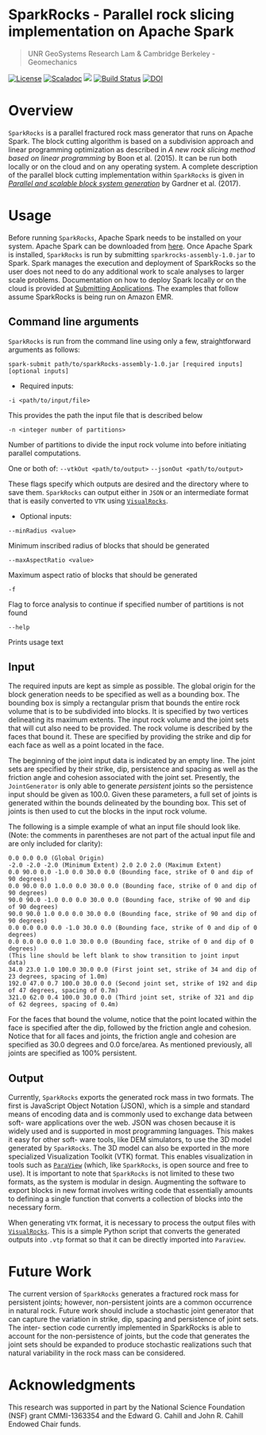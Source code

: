 # SparkRocks - Parallel rock slicing implementation on Apache Spark
> UNR GeoSystems Research Lam & Cambridge Berkeley - Geomechanics

[![License](https://img.shields.io/badge/License-GPL%20v2-blue.svg)](https://raw.githubusercontent.com/GeoSystemsLab/spark-rocks/master/LICENSE.md)
[![Scaladoc](http://javadoc-badge.appspot.com/com.github.nscala-time/nscala-time_2.11.svg?label=scaladoc)](https://GeoSystemsLab.github.io/GeoSystemsLab)
[![](https://img.shields.io/github/issues-raw/GeoSystemsLab/spark-rocks.svg)](https://github.com/GeoSystemsLab/spark-rocks/issues)
[![Build Status](https://dev.azure.com/mhgardner/mhgardner/_apis/build/status/GeosystemsLab.spark-rocks?branchName=master)](https://dev.azure.com/mhgardner/mhgardner/_build/latest?definitionId=1&branchName=master)
[![DOI](https://zenodo.org/badge/DOI/10.5281/zenodo.166103.svg)](https://doi.org/10.1016/j.compgeo.2017.05.001)

# Overview

`SparkRocks` is a parallel fractured rock mass generator that runs on Apache
Spark. The block cutting algorithm is based on a subdivision approach and linear
programming optimization as described in *A new rock slicing method based on
linear programming* by Boon et al. (2015). It can be run both locally or on the
cloud and on any operating system. A complete description of the parallel block cutting
implementation within `SparkRocks` is given in [*Parallel and scalable block
system generation*](https://doi.org/10.1016/j.compgeo.2017.05.001) by Gardner et al. (2017).


# Usage

Before running `SparkRocks`, Apache Spark needs to be installed on your
system. Apache Spark can be downloaded from
[here](http://spark.apache.org/downloads.html). Once Apache Spark is installed,
`SparkRocks` is run by submitting `sparkrocks-assembly-1.0.jar` to Spark. Spark
manages the execution and deployment of SparkRocks so the user does not need to
do any additional work to scale analyses to larger scale problems. Documentation
on how to deploy Spark locally or on the cloud is provided at [Submitting
Applications](http://spark.apache.org/docs/latest/submitting-applications.html).
The examples that follow assume SparkRocks is being run on Amazon EMR.

## Command line arguments

`SparkRocks` is run from the command line using only a few, straightforward
arguments as follows:

```
spark-submit path/to/sparkRocks-assembly-1.0.jar [required inputs] [optional inputs]
```

* Required inputs:

`-i <path/to/input/file>`

This provides the path the input file that is described below

`-n <integer number of partitions>`

Number of partitions to divide the input rock volume into before initiating parallel computations.

One or both of:
`--vtkOut <path/to/output>` `--jsonOut <path/to/output>`

These flags specify which outputs are desired and the directory where to save them. `SparkRocks`
can output either in `JSON` or an intermediate format that is easily converted to `VTK` using
[`VisualRocks`](https://github.com/GeoSystemsLab/visual-rocks).

* Optional inputs:

`--minRadius <value>`

Minimum inscribed radius of blocks that should be generated

`--maxAspectRatio <value>`

Maximum aspect ratio of blocks that should be generated

`-f`

Flag to force analysis to continue if specified number of partitions is not found

`--help`

Prints usage text
 
## Input

The required inputs are kept as simple as possible. The global origin for the
block generation needs to be specified as well as a bounding box. The bounding
box is simply a rectangular prism that bounds the entire rock volume that is to
be subdivided into blocks. It is specified by two vertices delineating its
maximum extents. The input rock volume and the joint sets that will cut also
need to be provided. The rock volume is described by the faces that bound
it. These are specified by providing the strike and dip for each face as well as
a point located in the face.

The beginning of the joint input data is indicated by an empty line. The joint
sets are specified by their strike, dip, persistence and spacing as well as the
friction angle and cohesion associated with the joint set. Presently, the
`JointGenerator` is only able to generate *persistent* joints so the persistence
input should be given as 100.0. Given these parameters, a full set of joints is
generated within the bounds delineated by the bounding box. This set of joints
is then used to cut the blocks in the input rock volume.

The following is a simple example of what an input file should look like. (Note:
the comments in parentheses are not part of the actual input file and are only
included for clarity):

```
0.0 0.0 0.0 (Global Origin)
-2.0 -2.0 -2.0 (Minimum Extent) 2.0 2.0 2.0 (Maximum Extent)
0.0 90.0 0.0 -1.0 0.0 30.0 0.0 (Bounding face, strike of 0 and dip of 90 degrees)
0.0 90.0 0.0 1.0.0 0.0 30.0 0.0 (Bounding face, strike of 0 and dip of 90 degrees)
90.0 90.0 -1.0 0.0 0.0 30.0 0.0 (Bounding face, strike of 90 and dip of 90 degrees)
90.0 90.0 1.0 0.0 0.0 30.0 0.0 (Bounding face, strike of 90 and dip of 90 degrees)
0.0 0.0 0.0 0.0 -1.0 30.0 0.0 (Bounding face, strike of 0 and dip of 0 degrees)
0.0 0.0 0.0 0.0 1.0 30.0 0.0 (Bounding face, strike of 0 and dip of 0 degrees)
(This line should be left blank to show transition to joint input data)
34.0 23.0 1.0 100.0 30.0 0.0 (First joint set, strike of 34 and dip of 23 degrees, spacing of 1.0m)
192.0 47.0 0.7 100.0 30.0 0.0 (Second joint set, strike of 192 and dip of 47 degrees, spacing of 0.7m)
321.0 62.0 0.4 100.0 30.0 0.0 (Third joint set, strike of 321 and dip of 62 degrees, spacing of 0.4m)
```

For the faces that bound the volume, notice that the point located within the
face is specified after the dip, followed by the friction angle and
cohesion. Notice that for all faces and joints, the friction angle and cohesion
are specified as 30.0 degrees and 0.0 force/area. As mentioned previously, all
joints are specified as 100% persistent.

## Output

Currently, `SparkRocks` exports the generated rock mass in two formats.  The
first is JavaScript Object Notation (JSON), which is a simple and standard means
of encoding data and is commonly used to exchange data between soft- ware
applications over the web. JSON was chosen because it is widely used and is
supported in most programming languages. This makes it easy for other soft- ware
tools, like DEM simulators, to use the 3D model generated by `SparkRocks`.  The 3D
model can also be exported in the more specialized Visualization Toolkit (VTK)
format. This enables visualization in tools such as [`ParaView`](http://www.paraview.org/)
(which, like `SparkRocks`, is open source and free to use). It is important to
note that `SparkRocks` is not limited to these two formats, as the system is
modular in design. Augmenting the software to export blocks in new format
involves writing code that essentially amounts to defining a single function
that converts a collection of blocks into the necessary form.

When generating `VTK` format, it is necessary to process the output files with
[`VisualRocks`](https://github.com/GeoSystemsLab/visual-rocks). This is a simple
Python script that converts the generated outputs into `.vtp` format so that
it can be directly imported into `ParaView`.

# Future Work

The current version of `SparkRocks` generates a fractured rock mass for persistent
joints; however, non-persistent joints are a common occurrence in natural
rock. Future work should include a stochastic joint generator that can capture
the variation in strike, dip, spacing and persistence of joint sets. The inter-
section code currently implemented in SparkRocks is able to account for the
non-persistence of joints, but the code that generates the joint sets should be
expanded to produce stochastic realizations such that natural variability in the
rock mass can be considered.

# Acknowledgments

This research was supported in part by the National Science Foundation (NSF)
grant CMMI-1363354 and the Edward G. Cahill and John R. Cahill Endowed Chair
funds.
